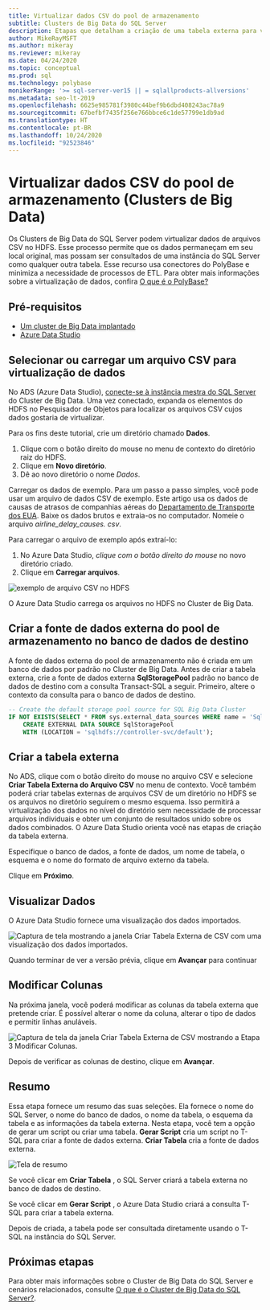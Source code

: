 ```yaml
---
title: Virtualizar dados CSV do pool de armazenamento
subtitle: Clusters de Big Data do SQL Server
description: Etapas que detalham a criação de uma tabela externa para virtualização de um arquivo CSV em um Cluster de Big Data
author: MikeRayMSFT
ms.author: mikeray
ms.reviewer: mikeray
ms.date: 04/24/2020
ms.topic: conceptual
ms.prod: sql
ms.technology: polybase
monikerRange: '>= sql-server-ver15 || = sqlallproducts-allversions'
ms.metadata: seo-lt-2019
ms.openlocfilehash: 6625e985781f3980c44bef9b6dbd408243ac78a9
ms.sourcegitcommit: 67befbf7435f256e766bbce6c1de57799e1db9ad
ms.translationtype: HT
ms.contentlocale: pt-BR
ms.lasthandoff: 10/24/2020
ms.locfileid: "92523846"
---
```

# <a name="virtualize-csv-data-from-storage-pool-big-data-clusters"></a>Virtualizar dados CSV do pool de armazenamento (Clusters de Big Data)

Os Clusters de Big Data do SQL Server podem virtualizar dados de arquivos CSV no HDFS. Esse processo permite que os dados permaneçam em seu local original, mas possam ser consultados de uma instância do SQL Server como qualquer outra tabela. Esse recurso usa conectores do PolyBase e minimiza a necessidade de processos de ETL. Para obter mais informações sobre a virtualização de dados, confira [O que é o PolyBase?](../relational-databases/polybase/polybase-guide.md)

## <a name="prerequisites"></a>Pré-requisitos

- [Um cluster de Big Data implantado](deployment-guidance.md)
- [Azure Data Studio](../azure-data-studio/download-azure-data-studio.md)

## <a name="select-or-upload-a-csv-file-for-data-virtualization"></a>Selecionar ou carregar um arquivo CSV para virtualização de dados 

No ADS (Azure Data Studio), [conecte-se à instância mestra do SQL Server](connect-to-big-data-cluster.md#master) do Cluster de Big Data. Uma vez conectado, expanda os elementos do HDFS no Pesquisador de Objetos para localizar os arquivos CSV cujos dados gostaria de virtualizar. 

Para os fins deste tutorial, crie um diretório chamado **Dados**.

1. Clique com o botão direito do mouse no menu de contexto do diretório raiz do HDFS.
2. Clique em **Novo diretório**.
3. Dê ao novo diretório o nome *Dados*.

Carregar os dados de exemplo. Para um passo a passo simples, você pode usar um arquivo de dados CSV de exemplo. Este artigo usa os dados de causas de atrasos de companhias aéreas do [Departamento de Transporte dos EUA](https://www.transtats.bts.gov/OT_Delay/OT_DelayCause1.asp?pn=1). Baixe os dados brutos e extraia-os no computador. Nomeie o arquivo *airline_delay_causes. csv*.

Para carregar o arquivo de exemplo após extraí-lo:

1. No Azure Data Studio, *clique com o botão direito do mouse* no novo diretório criado. 
2. Clique em **Carregar arquivos**.

![exemplo de arquivo CSV no HDFS](media/data-virtualization/100-csv-sample-file-hdfs.png)

O Azure Data Studio carrega os arquivos no HDFS no Cluster de Big Data.

## <a name="create-the-storage-pool-external-data-source-in-your-target-database"></a>Criar a fonte de dados externa do pool de armazenamento no banco de dados de destino

A fonte de dados externa do pool de armazenamento não é criada em um banco de dados por padrão no Cluster de Big Data. Antes de criar a tabela externa, crie a fonte de dados externa **SqlStoragePool** padrão no banco de dados de destino com a consulta Transact-SQL a seguir. Primeiro, altere o contexto da consulta para o banco de dados de destino.

```sql
-- Create the default storage pool source for SQL Big Data Cluster
IF NOT EXISTS(SELECT * FROM sys.external_data_sources WHERE name = 'SqlStoragePool')
    CREATE EXTERNAL DATA SOURCE SqlStoragePool
    WITH (LOCATION = 'sqlhdfs://controller-svc/default');
```

## <a name="create-the-external-table"></a>Criar a tabela externa

No ADS, clique com o botão direito do mouse no arquivo CSV e selecione **Criar Tabela Externa do Arquivo CSV** no menu de contexto. Você também poderá criar tabelas externas de arquivos CSV de um diretório no HDFS se os arquivos no diretório seguirem o mesmo esquema. Isso permitirá a virtualização dos dados no nível do diretório sem necessidade de processar arquivos individuais e obter um conjunto de resultados unido sobre os dados combinados. O Azure Data Studio orienta você nas etapas de criação da tabela externa.

Especifique o banco de dados, a fonte de dados, um nome de tabela, o esquema e o nome do formato de arquivo externo da tabela.

Clique em **Próximo**.

## <a name="preview-data"></a>Visualizar Dados

O Azure Data Studio fornece uma visualização dos dados importados.

![Captura de tela mostrando a janela Criar Tabela Externa de CSV com uma visualização dos dados importados.](media/data-virtualization/130-csv-preview-data.png)

Quando terminar de ver a versão prévia, clique em **Avançar** para continuar

## <a name="modify-columns"></a>Modificar Colunas

Na próxima janela, você poderá modificar as colunas da tabela externa que pretende criar. É possível alterar o nome da coluna, alterar o tipo de dados e permitir linhas anuláveis. 

![Captura de tela da janela Criar Tabela Externa de CSV mostrando a Etapa 3 Modificar Colunas.](media/data-virtualization/140-csv-modify-columns.png)

Depois de verificar as colunas de destino, clique em **Avançar**.

## <a name="summary"></a>Resumo

Essa etapa fornece um resumo das suas seleções. Ela fornece o nome do SQL Server, o nome do banco de dados, o nome da tabela, o esquema da tabela e as informações da tabela externa. Nesta etapa, você tem a opção de gerar um script ou criar uma tabela. **Gerar Script** cria um script no T-SQL para criar a fonte de dados externa. **Criar Tabela** cria a fonte de dados externa.

![Tela de resumo](media/data-virtualization/150-csv-virtualize-data-summary.png)

Se você clicar em **Criar Tabela** , o SQL Server criará a tabela externa no banco de dados de destino.

Se você clicar em **Gerar Script** , o Azure Data Studio criará a consulta T-SQL para criar a tabela externa.

Depois de criada, a tabela pode ser consultada diretamente usando o T-SQL na instância do SQL Server.

## <a name="next-steps"></a>Próximas etapas

Para obter mais informações sobre o Cluster de Big Data do SQL Server e cenários relacionados, consulte [O que é o Cluster de Big Data do SQL Server?](big-data-cluster-overview.md).
